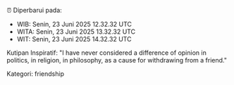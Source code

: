 ⏰ Diperbarui pada:
- WIB: Senin, 23 Juni 2025 12.32.32 UTC
- WITA: Senin, 23 Juni 2025 13.32.32 UTC
- WIT: Senin, 23 Juni 2025 14.32.32 UTC

Kutipan Inspiratif:
"I have never considered a difference of opinion in politics, in religion, in philosophy, as a cause for withdrawing from a friend."


Kategori: friendship

